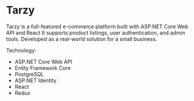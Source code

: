 # Tarzy

Tarzy is a full-featured e-commerce platform built with ASP.NET Core Web API and React It supports product listings, user authentication, and admin tools. Developed as a real-world solution for a small business.

Technology:

- ASP.NET Core Web API
- Entity Framework Core
- PostgreSQL
- ASP.NET Identity
- React
- Redux 